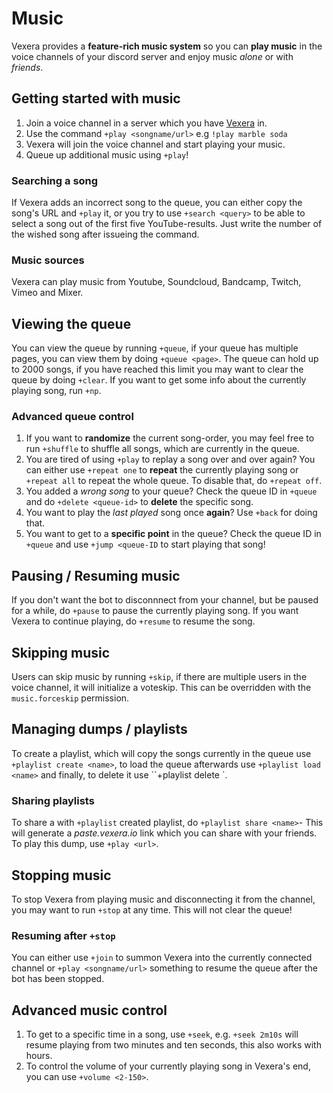 # Music

Vexera provides a **feature-rich music system** so you can **play music** in the voice channels of your discord server and enjoy music *alone* or with *friends*.

## Getting started with music

1. Join a voice channel in a server which you have <a href="/invite">Vexera</a> in.
2. Use the command `+play <songname/url>` e.g `!play marble soda`
3. Vexera will join the voice channel and start playing your music.
4. Queue up additional music using `+play`!

### Searching a song
If Vexera adds an incorrect song to the queue, you can either copy the song's URL and `+play` it, or you try to use `+search <query>` to be able to select a song out of the first five YouTube-results. Just write the number of the wished song after issueing the command.  

### Music sources
Vexera can play music from Youtube, Soundcloud, Bandcamp, Twitch, Vimeo and Mixer.

## Viewing the queue

You can view the queue by running `+queue`, if your queue has multiple pages, you can view them by doing `+queue <page>`.
The queue can hold up to 2000 songs, if you have reached this limit you may want to clear the queue by doing `+clear`.
If you want to get some info about the currently playing song, run `+np`.

### Advanced queue control

1. If you want to **randomize** the current song-order, you may feel free to run `+shuffle` to shuffle all songs, which are currently in the queue.
2. You are tired of using `+play` to replay a song over and over again? You can either use `+repeat one` to **repeat** the currently playing song or `+repeat all` to repeat the whole queue. To disable that, do `+repeat off`.
3. You added a *wrong song* to your queue? Check the queue ID in `+queue` and do `+delete <queue-id>` to **delete** the specific song.
4. You want to play the *last played* song once **again**? Use `+back` for doing that. 
5. You want to get to a **specific point** in the queue? Check the queue ID in `+queue` and use `+jump <queue-ID` to start playing that song!

## Pausing / Resuming music

If you don't want the bot to disconnnect from your channel, but be paused for a while, do `+pause` to pause the currently playing song. If you want Vexera to continue playing, do `+resume` to resume the song.

## Skipping music

Users can skip music by running `+skip`, if there are multiple users in the voice channel, it will initialize a voteskip. This can be overridden with the `music.forceskip` permission.

## Managing dumps / playlists
To create a playlist, which will copy the songs currently in the queue use `+playlist create <name>`, to load the queue afterwards use `+playlist load <name>` and finally, to delete it use ``+playlist delete <name>`.

### Sharing playlists
To share a with `+playlist` created playlist, do `+playlist share <name>`- This will generate a *paste.vexera.io* link which you can share with your friends. To play this dump, use `+play <url>`.


## Stopping music

To stop Vexera from playing music and disconnecting it from the channel, you may want to run `+stop` at any time. This will not clear the queue!

### Resuming after `+stop`
You can either use `+join` to summon Vexera into the currently connected channel or `+play <songname/url>` something to resume the queue after the bot has been stopped.


## Advanced music control

1. To get to a specific time in a song, use `+seek`, e.g. `+seek 2m10s` will resume playing from two minutes and ten seconds, this also works with hours.
2. To control the volume of your currently playing song in Vexera's end, you can use `+volume <2-150>`.
